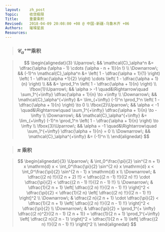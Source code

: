 ```yaml
---
layout:    zh_post
Topic:     收敛极限
Title:     重要乘积
Revised:   2018-04-09 20:08:00 +08 @ 中国-新疆-乌鲁木齐 +06
Authors:   璀璨星辰
Resources:
---
```


> ### $\mathcal{C}_\alpha^{+\infty}$乘积

> $$
> \begin{alignedat}{3}
> \Uparrow\;         &&         \mathcal{C}_\alpha^n &= \dfrac{\alpha (\alpha - 1) \cdots (\alpha - n + 1)}{n !} \\
> \Downarrow\;       &&  (-1)^n \mathcal{C}_\alpha^n &= \left( 1 - \dfrac{\alpha + 1}{1} \right) \left( 1 - \dfrac{\alpha +1}{2} \right) \cdots \left( 1 - \dfrac{\alpha + 1}{n} \right) \\
>                    &&                              &= \prod_1^n \left( 1 - \dfrac{\alpha + 1}{n} \right) \\
> \fbox{1}\Uparrow\; &&             \alpha > -1 \quad&\Rightarrow\quad \sum_1^{+\infty} \dfrac{\alpha + 1}{n} \to +\infty \\
> \Downarrow\;       && \mathcal{C}_\alpha^{+\infty} &= \lim_{+\infty} (-1)^n \prod_1^n \left( 1 - \dfrac{\alpha + 1}{n} \right) \to 0 \\
> \fbox{2}\Uparrow\; &&             \alpha < -1 \quad&\Rightarrow\quad \sum_1^{+\infty} \dfrac{\alpha + 1}{n} \to -\infty \\
> \Downarrow\;       && \mathcal{C}_\alpha^{+\infty} &= \lim_{+\infty} (-1)^n \prod_1^n \left( 1 - \dfrac{\alpha + 1}{n} \right) \to \infty \\
> \fbox{3}\Uparrow\; &&             \alpha = -1 \quad&\Rightarrow\quad \sum_1^{+\infty} \dfrac{\alpha + 1}{n} = 0 \\
> \Downarrow\;       && \mathcal{C}_\alpha^{+\infty} &= (-1)^n \\
> \end{alignedat}
> $$
>

> ### $\pi$ 乘积

> $$
> \begin{alignedat}{3}
> \Uparrow\;   & \int_0^\frac{\pi}{2} \sin^{2 n + 1} x \mathrm{d} x < \int_0^\frac{\pi}{2} \sin^{2 n} x \mathrm{d} x < \int_0^\frac{\pi}{2} \sin^{2 n - 1} x \mathrm{d} x \\
> \Downarrow\; & \dfrac{(2 n) !!}{(2 n + 2) !!} < \dfrac{(2 n -1) !!}{(2 n) !!} \cdot  \dfrac{\pi}{2} < \dfrac{(2 n - 1) !!}{(2 n - 1) !!} \\
> \Downarrow\; & \dfrac{1}{2 n + 1} \left[ \dfrac{(2 n) !!}{(2 n - 1) !!} \right]^2 < \dfrac{\pi}{2} < \dfrac{1}{2 n} \left[ \dfrac{(2 n) !!}{(2 n - 1) !!} \right]^2 \\
> \Downarrow\; & \dfrac{2 n}{2 n + 1} \cdot \dfrac{\pi}{2} < \dfrac{1}{2 n + 1} \left[ \dfrac{(2 n) !!}{(2 n - 1) !!} \right]^2 < \dfrac{\pi}{2} \\
> \Downarrow\; & \dfrac{\pi}{2} = \prod_1^{+ \infty} \dfrac{(2 n)^2}{(2 n - 1) (2 n + 1)} = \dfrac{1}{2 n + 1} \prod_1^{+\infty} \left[ \dfrac{2 n}{2 n - 1} \right]^2 = \dfrac{1}{2 n + 1} \left[ \dfrac{(2 n) !!}{(2 n - 1) !!} \right]^2 \\
> \end{alignedat}
> $$
>
